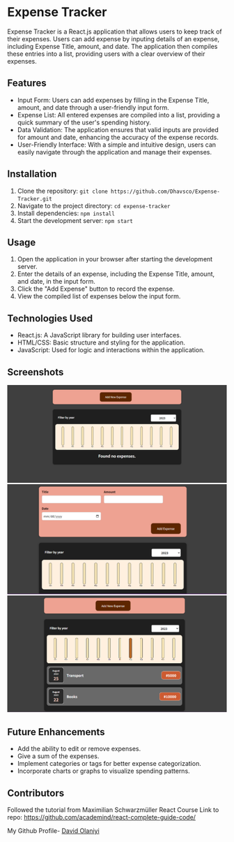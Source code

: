 # Expense Tracker

Expense Tracker is a React.js application that allows users to keep track of their expenses. Users can add expense by inputing details of an expense, including Expense Title, amount, and date. The application then compiles these entries into a list, providing users with a clear overview of their expenses.

## Features

- Input Form: Users can add expenses by filling in the Expense Title, amount, and date through a user-friendly input form.
- Expense List: All entered expenses are compiled into a list, providing a quick summary of the user's spending history.
- Data Validation: The application ensures that valid inputs are provided for amount and date, enhancing the accuracy of the expense records.
- User-Friendly Interface: With a simple and intuitive design, users can easily navigate through the application and manage their expenses.

## Installation

1. Clone the repository: `git clone https://github.com/Dhavsco/Expense-Tracker.git`
2. Navigate to the project directory: `cd expense-tracker`
3. Install dependencies: `npm install`
4. Start the development server: `npm start`

## Usage

1. Open the application in your browser after starting the development server.
2. Enter the details of an expense, including the Expense Title, amount, and date, in the input form.
3. Click the "Add Expense" button to record the expense.
4. View the compiled list of expenses below the input form.

## Technologies Used

- React.js: A JavaScript library for building user interfaces.
- HTML/CSS: Basic structure and styling for the application.
- JavaScript: Used for logic and interactions within the application.

## Screenshots

![Result](<public/screenshots/final result 1.png>)
![Expense](<public/screenshots/final result 2.png>) ![Expense List](<public/screenshots/final result 3.png>)

## Future Enhancements

- Add the ability to edit or remove expenses.
- Give a sum of the expenses.
- Implement categories or tags for better expense categorization.
- Incorporate charts or graphs to visualize spending patterns.

## Contributors
Followed the tutorial from Maximilian Schwarzmüller React Course
Link to repo: https://github.com/academind/react-complete-guide-code/

My Github Profile- [David Olaniyi](https://github.com/Dhavisco)


